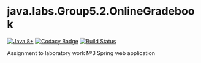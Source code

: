 # java.labs.Group5.2.OnlineGradebook

[![Java 8+](https://img.shields.io/badge/java-8%2b-green.svg)](http://www.oracle.com/technetwork/java/javase/downloads/index.html)
[![Codacy Badge](https://api.codacy.com/project/badge/Grade/9142fc07db3441ca9e86e1df5ca07c1d)](https://app.codacy.com/app/FanFairr/java.labs.Group5.2.OnlineGradebook?utm_source=github.com&utm_medium=referral&utm_content=FanFairr/java.labs.Group5.2.OnlineGradebook&utm_campaign=Badge_Grade_Dashboard)
[![Build Status](https://semaphoreci.com/api/v1/fanfairr/java-labs-group5-2-onlinegradebook-2/branches/master/badge.svg)](https://semaphoreci.com/fanfairr/java-labs-group5-2-onlinegradebook-2)

Assignment to laboratory work №3 Spring web application
